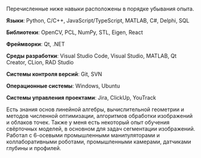 Перечисленные ниже навыки расположены в порядке убывания опыта.

**Языки**: Python, C/C++, JavaScript/TypeScript, MATLAB, C#, Delphi, SQL

**Библиотеки**: OpenCV, PCL, NumPy, STL, Eigen, React

**Фреймворки**: Qt, .NET

**Среды разработки**: Visual Studio Code, Visual Studio, MATLAB, Qt Creator, CLion, RAD Studio

**Системы контроля версий**: Git, SVN

**Операционные системы**: Windows, Ubuntu

**Системы управления проектами**: Jira, ClickUp, YouTrack

Есть знания основ линейной алгебры, вычислительной геометрии и методов численной оптимизации, алгоритмов обработки изображений и облаков точек. Также у меня есть некоторый опыт обучения свёрточных моделей, в основном для задач сегментации изображений. Работал с 6-осевыми промышленными манипуляторами и коллаборативными роботами, промышленными камерами, датчиками глубины и профилей.
